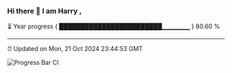 ### Hi there 👋 I am Harry , 

⏳ Year progress { ████████████████████████▁▁▁▁▁▁ } 80.60 %

---

⏰ Updated on Mon, 21 Oct 2024 23:44:53 GMT

![Progress Bar CI](https://github.com/duykhang68/duykhang68/workflows/Progress%20Bar%20CI/badge.svg)
